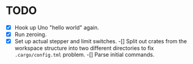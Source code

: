 # TODO

-[x] Hook up Uno "hello world" again.
-[x] Run zeroing.
-[x] Set up actual stepper and limit switches.
-[] Split out crates from the workspace structure into two different
    directories to fix `.cargo/config.tml` problem.
-[] Parse initial commands.